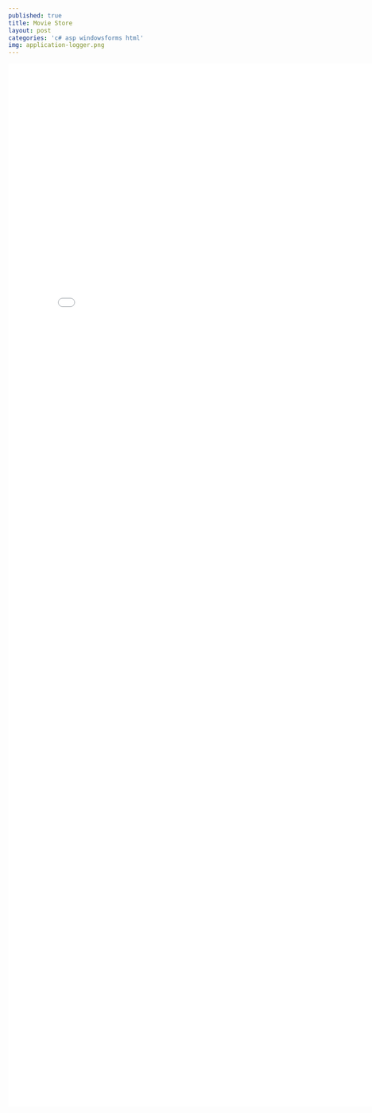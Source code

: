 ```yaml
---
published: true
title: Movie Store
layout: post
categories: 'c# asp windowsforms html'
img: application-logger.png
---
```


<embed src="{{site.baseurl}}/ABC Online Store.pdf" width="800px" height="2100px" />
